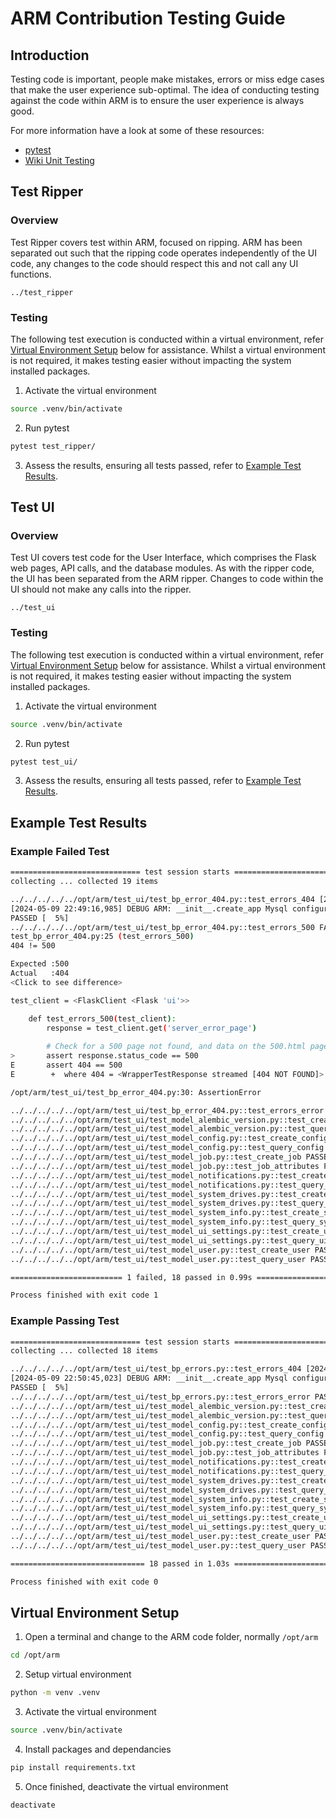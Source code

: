 # ARM Contribution Testing Guide

## Introduction
Testing code is important, people make mistakes, errors or miss edge cases that make the user experience sub-optimal.
The idea of conducting testing against the code within ARM is to ensure the user experience is always good.

For more information have a look at some of these resources:
- [pytest](docs.pytest.org)
- [Wiki Unit Testing](en.wikipedia.org/wiki/Unit_testing)

## Test Ripper

### Overview

Test Ripper covers test within ARM, focused on ripping.
ARM has been separated out such that the ripping code operates independently of the UI code, any changes to the code should respect this and not call any UI functions.

`../test_ripper`

### Testing

The following test execution is conducted within a virtual environment, refer [Virtual Environment Setup](#virtual-environment-setup) below for assistance.
Whilst a virtual environment is not required, it makes testing easier without impacting the system installed packages.

1. Activate the virtual environment
```bash
source .venv/bin/activate
```
2. Run pytest
```bash
pytest test_ripper/
```
3. Assess the results, ensuring all tests passed, refer to [Example Test Results](#example-test-results).

## Test UI

### Overview

Test UI covers test code for the User Interface, which comprises the Flask web pages, API calls, and the database modules.
As with the ripper code, the UI has been separated from the ARM ripper. Changes to code within the UI should not make any calls into the ripper.

`../test_ui`

### Testing

The following test execution is conducted within a virtual environment, refer [Virtual Environment Setup](#virtual-environment-setup) below for assistance.
Whilst a virtual environment is not required, it makes testing easier without impacting the system installed packages.

1. Activate the virtual environment
```bash
source .venv/bin/activate
```
2. Run pytest
```bash
pytest test_ui/
```
3. Assess the results, ensuring all tests passed, refer to [Example Test Results](#example-test-results).


## Example Test Results

### Example Failed Test

```bash
============================= test session starts ==============================
collecting ... collected 19 items

../../../../../opt/arm/test_ui/test_bp_error_404.py::test_errors_404 [2024-05-09 22:49:16,984] DEBUG ARM: __init__.create_app Debugging pin: 12345
[2024-05-09 22:49:16,985] DEBUG ARM: __init__.create_app Mysql configuration: mysql+mysqlconnector://arm:*******@127.0.0.1/arm?charset=utf8mb4
PASSED [  5%]
../../../../../opt/arm/test_ui/test_bp_error_404.py::test_errors_500 FAILED [ 10%]
test_bp_error_404.py:25 (test_errors_500)
404 != 500

Expected :500
Actual   :404
<Click to see difference>

test_client = <FlaskClient <Flask 'ui'>>

    def test_errors_500(test_client):
        response = test_client.get('server_error_page')
    
        # Check for a 500 page not found, and data on the 500.html page
>       assert response.status_code == 500
E       assert 404 == 500
E        +  where 404 = <WrapperTestResponse streamed [404 NOT FOUND]>.status_code

/opt/arm/test_ui/test_bp_error_404.py:30: AssertionError

../../../../../opt/arm/test_ui/test_bp_error_404.py::test_errors_error PASSED [ 15%]
../../../../../opt/arm/test_ui/test_model_alembic_version.py::test_create_alembic_version PASSED [ 21%]
../../../../../opt/arm/test_ui/test_model_alembic_version.py::test_query_alembic_version PASSED [ 26%]
../../../../../opt/arm/test_ui/test_model_config.py::test_create_config PASSED [ 31%]
../../../../../opt/arm/test_ui/test_model_config.py::test_query_config PASSED [ 36%]
../../../../../opt/arm/test_ui/test_model_job.py::test_create_job PASSED [ 42%]
../../../../../opt/arm/test_ui/test_model_job.py::test_job_attributes PASSED [ 47%]
../../../../../opt/arm/test_ui/test_model_notifications.py::test_create_notifications PASSED [ 52%]
../../../../../opt/arm/test_ui/test_model_notifications.py::test_query_notifications PASSED [ 57%]
../../../../../opt/arm/test_ui/test_model_system_drives.py::test_create_system_drives PASSED [ 63%]
../../../../../opt/arm/test_ui/test_model_system_drives.py::test_query_system_drives PASSED [ 68%]
../../../../../opt/arm/test_ui/test_model_system_info.py::test_create_system_info PASSED [ 73%]
../../../../../opt/arm/test_ui/test_model_system_info.py::test_query_system_info PASSED [ 78%]
../../../../../opt/arm/test_ui/test_model_ui_settings.py::test_create_ui_settings PASSED [ 84%]
../../../../../opt/arm/test_ui/test_model_ui_settings.py::test_query_ui_settings PASSED [ 89%]
../../../../../opt/arm/test_ui/test_model_user.py::test_create_user PASSED [ 94%]
../../../../../opt/arm/test_ui/test_model_user.py::test_query_user PASSED [100%]

========================= 1 failed, 18 passed in 0.99s =========================

Process finished with exit code 1
```

### Example Passing Test

```bash
============================= test session starts ==============================
collecting ... collected 18 items

../../../../../opt/arm/test_ui/test_bp_errors.py::test_errors_404 [2024-05-09 22:50:45,023] DEBUG ARM: __init__.create_app Debugging pin: 12345
[2024-05-09 22:50:45,023] DEBUG ARM: __init__.create_app Mysql configuration: mysql+mysqlconnector://arm:*******@127.0.0.1/arm?charset=utf8mb4
PASSED [  5%]
../../../../../opt/arm/test_ui/test_bp_errors.py::test_errors_error PASSED [ 11%]
../../../../../opt/arm/test_ui/test_model_alembic_version.py::test_create_alembic_version PASSED [ 16%]
../../../../../opt/arm/test_ui/test_model_alembic_version.py::test_query_alembic_version PASSED [ 22%]
../../../../../opt/arm/test_ui/test_model_config.py::test_create_config PASSED [ 27%]
../../../../../opt/arm/test_ui/test_model_config.py::test_query_config PASSED [ 33%]
../../../../../opt/arm/test_ui/test_model_job.py::test_create_job PASSED [ 38%]
../../../../../opt/arm/test_ui/test_model_job.py::test_job_attributes PASSED [ 44%]
../../../../../opt/arm/test_ui/test_model_notifications.py::test_create_notifications PASSED [ 50%]
../../../../../opt/arm/test_ui/test_model_notifications.py::test_query_notifications PASSED [ 55%]
../../../../../opt/arm/test_ui/test_model_system_drives.py::test_create_system_drives PASSED [ 61%]
../../../../../opt/arm/test_ui/test_model_system_drives.py::test_query_system_drives PASSED [ 66%]
../../../../../opt/arm/test_ui/test_model_system_info.py::test_create_system_info PASSED [ 72%]
../../../../../opt/arm/test_ui/test_model_system_info.py::test_query_system_info PASSED [ 77%]
../../../../../opt/arm/test_ui/test_model_ui_settings.py::test_create_ui_settings PASSED [ 83%]
../../../../../opt/arm/test_ui/test_model_ui_settings.py::test_query_ui_settings PASSED [ 88%]
../../../../../opt/arm/test_ui/test_model_user.py::test_create_user PASSED [ 94%]
../../../../../opt/arm/test_ui/test_model_user.py::test_query_user PASSED [100%]

============================== 18 passed in 1.03s ==============================

Process finished with exit code 0
```

## Virtual Environment Setup

1. Open a terminal and change to the ARM code folder, normally `/opt/arm`
```bash
cd /opt/arm
```
2. Setup virtual environment
```bash
python -m venv .venv
```
3. Activate the virtual environment
```bash
source .venv/bin/activate
```
4. Install packages and dependancies
```bash
pip install requirements.txt
```
5. Once finished, deactivate the virtual environment
```bash
deactivate
```
